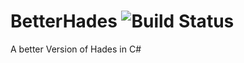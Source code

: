 # BetterHades ![Build Status](https://ci.appveyor.com/api/projects/status/xifyrbpeqv3bm9mb?svg=true)
A better Version of Hades in C#
